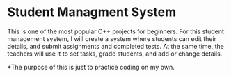# Student Managment System
This is one of the most popular C++ projects for beginners.
For this student management system, 
I will create a system where students can edit their details, 
and submit assignments and completed tests. 
At the same time, 
the teachers will use it to set tasks, 
grade students, and add or change details.

*The purpose of this is just to practice coding on my own.
